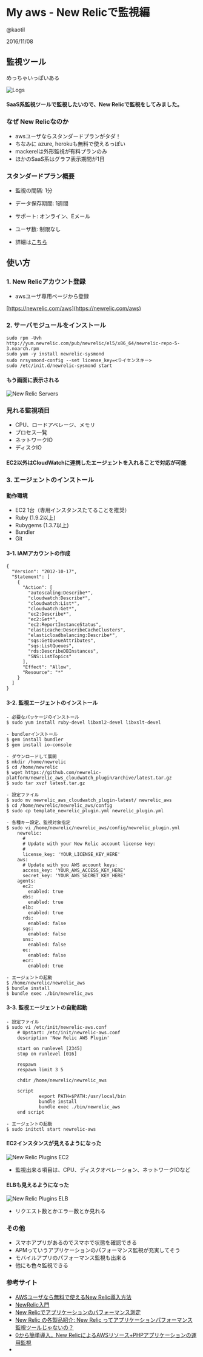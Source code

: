 # My aws - New Relicで監視編

@kaotil

2016/11/08



## 監視ツール

めっちゃいっぱいある

![Logs](/slides/img/0013/logs.png)<!-- .element: class="img_70" -->



#### SaaS系監視ツールで監視したいので、New Relicで監視をしてみました。



### なぜ New Relicなのか

- awsユーザならスタンダードプランがタダ！<!-- .element: class="fragment" data-fragment-index="1" -->
- ちなみに azure, herokuも無料で使えるっぽい<!-- .element: class="fragment" data-fragment-index="2" -->
- mackerelは外形監視が有料プランのみ<!-- .element: class="fragment" data-fragment-index="3" -->
- ほかのSaaS系はグラフ表示期間が1日<!-- .element: class="fragment" data-fragment-index="3" -->



### スタンダードプラン概要

- 監視の間隔: 1分
- データ保存期間: 1週間
- サポート: オンライン、Eメール
- ユーザ数: 制限なし

- 詳細は[こちら](https://newrelic.com/partners/standard)



## 使い方



### 1. New Relicアカウント登録

- awsユーザ専用ページから登録

[https://newrelic.com/aws](https://newrelic.com/aws)



### 2. サーバモジュールをインストール

```
sudo rpm -Uvh http://yum.newrelic.com/pub/newrelic/el5/x86_64/newrelic-repo-5-3.noarch.rpm
sudo yum -y install newrelic-sysmond
sudo nrsysmond-config --set license_key=<ライセンスキー>
sudo /etc/init.d/newrelic-sysmond start
```



#### もう画面に表示される

![New Relic Servers](/slides/img/0013/newrelic_servers.png)<!-- .element: class="img_50" -->



### 見れる監視項目

- CPU、ロードアベレージ、メモリ
- プロセス一覧
- ネットワークIO
- ディスクIO



#### EC2以外はCloudWatchに連携したエージェントを入れることで対応が可能



### 3. エージェントのインストール

#### 動作環境 

- EC2 1台（専用インスタンスたてることを推奨）
- Ruby (1.9.2以上)
- Rubygems (1.3.7以上)
- Bundler
- Git



#### 3-1. IAMアカウントの作成

```
{
  "Version": "2012-10-17",
  "Statement": [
    {
      "Action": [
        "autoscaling:Describe*",
        "cloudwatch:Describe*",
        "cloudwatch:List*",
        "cloudwatch:Get*",
        "ec2:Describe*",
        "ec2:Get*",
        "ec2:ReportInstanceStatus",
        "elasticache:DescribeCacheClusters",
        "elasticloadbalancing:Describe*",
        "sqs:GetQueueAttributes",
        "sqs:ListQueues",
        "rds:DescribeDBInstances",
        "SNS:ListTopics"
      ],
      "Effect": "Allow",
      "Resource": "*"
    }
  ]
}
```



#### 3-2. 監視エージェントのインストール

```
- 必要なパッケージのインストール
$ sudo yum install ruby-devel libxml2-devel libxslt-devel

- bundlerインストール
$ gem install bundler
$ gem install io-console

- ダウンロードして展開
$ mkdir /home/newrelic
$ cd /home/newrelic
$ wget https://github.com/newrelic-platform/newrelic_aws_cloudwatch_plugin/archive/latest.tar.gz
$ sudo tar xvzf latest.tar.gz

- 設定ファイル
$ sudo mv newrelic_aws_cloudwatch_plugin-latest/ newrelic_aws
$ cd /home/newrelic/newrelic_aws/config 
$ sudo cp template_newrelic_plugin.yml newrelic_plugin.yml

- 各種キー設定、監視対象指定
$ sudo vi /home/newrelic/newrelic_aws/config/newrelic_plugin.yml
    newrelic:
      #
      # Update with your New Relic account license key:
      #
      license_key: 'YOUR_LICENSE_KEY_HERE'
    aws:
      # Update with you AWS account keys:
      access_key: 'YOUR_AWS_ACCESS_KEY_HERE'
      secret_key: 'YOUR_AWS_SECRET_KEY_HERE'
    agents:
      ec2:
        enabled: true
      ebs:
        enabled: true
      elb:
        enabled: true 
      rds:
        enabled: false
      sqs:
        enabled: false
      sns:
        enabled: false
      ec:
        enabled: false
      ecr:
        enabled: true

- エージェントの起動
$ /home/newrelic/newrelic_aws
$ bundle install
$ bundle exec ./bin/newrelic_aws
```



#### 3-3. 監視エージェントの自動起動

```
- 設定ファイル
$ sudo vi /etc/init/newrelic-aws.conf
    # Upstart: /etc/init/newrelic-aws.conf
    description 'New Relic AWS Plugin'

    start on runlevel [2345]
    stop on runlevel [016]

    respawn
    respawn limit 3 5

    chdir /home/newrelic/newrelic_aws

    script
            export PATH=$PATH:/usr/local/bin
            bundle install
            bundle exec ./bin/newrelic_aws
    end script

- エージェントの起動
$ sudo initctl start newrelic-aws
```



#### EC2インスタンスが見えるようになった

![New Relic Plugins EC2](/slides/img/0013/newrelic_plugins_ec2.png)<!-- .element: class="img_70" -->

- 監視出来る項目は、CPU、ディスクオペレーション、ネットワークIOなど



#### ELBも見えるようになった

![New Relic Plugins ELB](/slides/img/0013/newrelic_plugins_elb.png)<!-- .element: class="img_70" -->

- リクエスト数とかエラー数とか見れる



### その他

- スマホアプリがあるのでスマホで状態を確認できる
- APMっていうアプリケーションのパフォーマンス監視が充実してそう
- モバイルアプリのパフォーマンス監視も出来る
- 他にも色々監視できる



###  参考サイト

- [AWSユーザなら無料で使えるNew Relic導入方法](http://qiita.com/kou/items/fcb75108e6e882fd12bb)
- [NewRelic入門](http://www.slideshare.net/yandod/new-relic-27319113)
- [New Relicでアプリケーションのパフォーマンス測定](http://dev.classmethod.jp/tool/newrelic/)
- [New Relic の各製品紹介: New Relic ってアプリケーションパフォーマンス監視ツールじゃないの？](http://qiita.com/kumatronik/items/e2e09bd3708b00442d9b)
- [0から簡単導入。New RelicによるAWSリソース+PHPアプリケーションの運用監視](http://qiita.com/hayashier/items/b8601e8b4db902856039)
- []()

